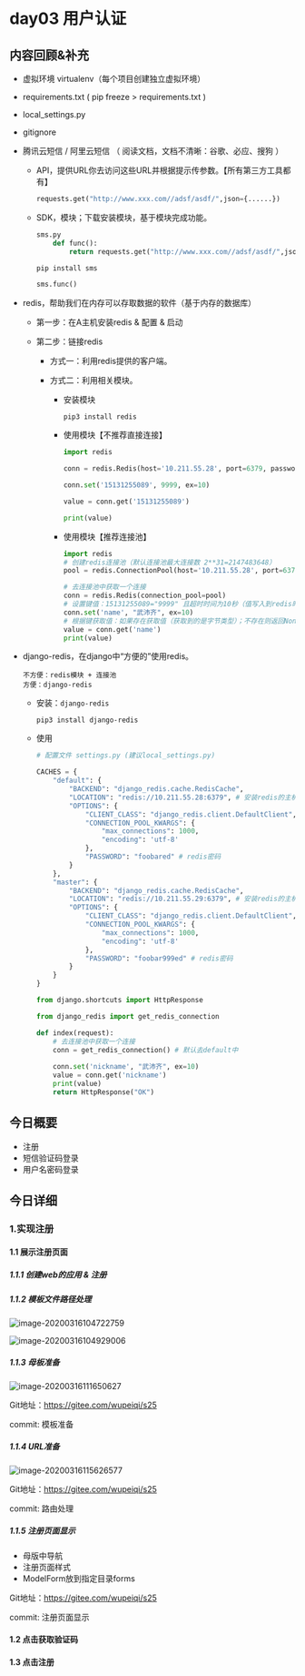 # day03 用户认证

## 内容回顾&补充

- 虚拟环境 virtualenv（每个项目创建独立虚拟环境）

- requirements.txt ( pip freeze > requirements.txt )

- local_settings.py 

- gitignore

- 腾讯云短信 / 阿里云短信 （ 阅读文档，文档不清晰：谷歌、必应、搜狗 ）

  - API，提供URL你去访问这些URL并根据提示传参数。【所有第三方工具都有】

    ```python
    requests.get("http://www.xxx.com//adsf/asdf/",json={......})
    ```

  - SDK，模块；下载安装模块，基于模块完成功能。

    ```python
    sms.py
        def func():
            return requests.get("http://www.xxx.com//adsf/asdf/",json={......})
    ```

    ```python
    pip install sms
    ```

    ```python
    sms.func()
    ```

- redis，帮助我们在内存可以存取数据的软件（基于内存的数据库）

  - 第一步：在A主机安装redis & 配置 & 启动

  - 第二步：链接redis

    - 方式一：利用redis提供的客户端。

    - 方式二：利用相关模块。

      - 安装模块

        ```
        pip3 install redis
        ```

      - 使用模块【不推荐直接连接】

        ```python
        import redis
        
        conn = redis.Redis(host='10.211.55.28', port=6379, password='foobared', encoding='utf-8')
        
        conn.set('15131255089', 9999, ex=10)
        
        value = conn.get('15131255089')
        
        print(value)
        ```

      - 使用模块【推荐连接池】

        ```python
        import redis
        # 创建redis连接池（默认连接池最大连接数 2**31=2147483648）
        pool = redis.ConnectionPool(host='10.211.55.28', port=6379, password='foobared', encoding='utf-8', max_connections=1000)
        
        # 去连接池中获取一个连接
        conn = redis.Redis(connection_pool=pool)
        # 设置键值：15131255089="9999" 且超时时间为10秒（值写入到redis时会自动转字符串）
        conn.set('name', "武沛齐", ex=10)
        # 根据键获取值：如果存在获取值（获取到的是字节类型）；不存在则返回None
        value = conn.get('name')
        print(value)
        ```

- django-redis，在django中“方便的”使用redis。

  ```
  不方便：redis模块 + 连接池
  方便：django-redis
  ```

  - 安装：`django-redis`

    ```
    pip3 install django-redis
    ```

  - 使用

    ```python
    # 配置文件 settings.py (建议local_settings.py)
    
    CACHES = {
        "default": {
            "BACKEND": "django_redis.cache.RedisCache",
            "LOCATION": "redis://10.211.55.28:6379", # 安装redis的主机的 IP 和 端口
            "OPTIONS": {
                "CLIENT_CLASS": "django_redis.client.DefaultClient",
                "CONNECTION_POOL_KWARGS": {
                    "max_connections": 1000,
                    "encoding": 'utf-8'
                },
                "PASSWORD": "foobared" # redis密码
            }
        },
        "master": {
            "BACKEND": "django_redis.cache.RedisCache",
            "LOCATION": "redis://10.211.55.29:6379", # 安装redis的主机的 IP 和 端口
            "OPTIONS": {
                "CLIENT_CLASS": "django_redis.client.DefaultClient",
                "CONNECTION_POOL_KWARGS": {
                    "max_connections": 1000,
                    "encoding": 'utf-8'
                },
                "PASSWORD": "foobar999ed" # redis密码
            }
        }
    }
    ```

    ```python
    from django.shortcuts import HttpResponse
    
    from django_redis import get_redis_connection
    
    def index(request):
        # 去连接池中获取一个连接
        conn = get_redis_connection() # 默认去default中
        
        conn.set('nickname', "武沛齐", ex=10)
        value = conn.get('nickname')
        print(value)
        return HttpResponse("OK")
    ```

## 今日概要

- 注册
- 短信验证码登录
- 用户名密码登录



## 今日详细

### 1.实现注册

#### 1.1 展示注册页面

##### 1.1.1 创建web的应用 & 注册



##### 1.1.2 模板文件路径处理

![image-20200316104722759](assets/image-20200316104722759.png)

![image-20200316104929006](assets/image-20200316104929006.png)

##### 1.1.3 母板准备

![image-20200316111650627](assets/image-20200316111650627.png)

Git地址：https://gitee.com/wupeiqi/s25

commit: 模板准备

##### 1.1.4 URL准备

![image-20200316115626577](assets/image-20200316115626577.png)

Git地址：https://gitee.com/wupeiqi/s25

commit: 路由处理

##### 1.1.5 注册页面显示

- 母版中导航
- 注册页面样式
- ModelForm放到指定目录forms



Git地址：https://gitee.com/wupeiqi/s25

commit:  注册页面显示



#### 1.2 点击获取验证码

#### 1.3 点击注册



















